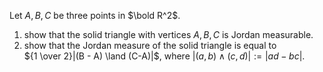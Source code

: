 Let $A,B,C$ be three points in $\bold R^2$.
1. show that the solid triangle with vertices $A, B, C$ is Jordan measurable.
2. show that the Jordan measure of the solid triangle is equal to   
${1 \over 2}|(B - A) \land (C-A)|$, where $|(a , b) \land (c, d)| := |ad-bc|$.